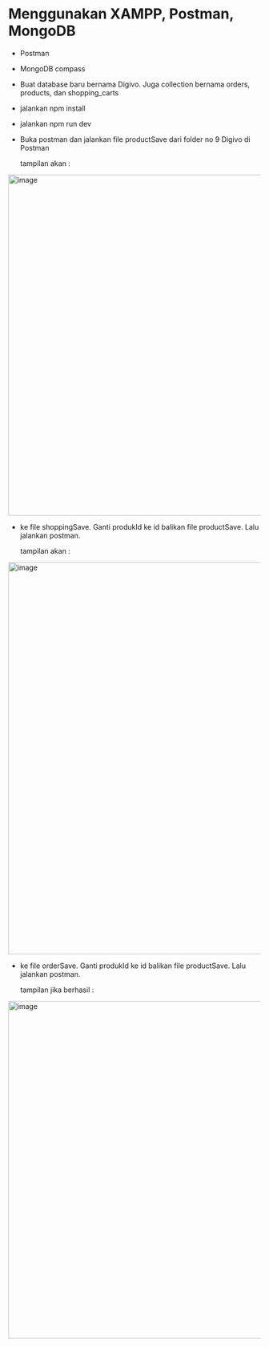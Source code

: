 # Menggunakan XAMPP, Postman, MongoDB

- Postman

- MongoDB compass

- Buat database baru bernama Digivo. Juga collection bernama orders, products, dan shopping_carts

- jalankan npm install

- jalankan npm run dev

- Buka postman dan jalankan file productSave dari folder no 9 Digivo di Postman

  tampilan akan :

<img width="826" height="681" alt="image" src="https://github.com/user-attachments/assets/c93aaaa9-bf61-4a61-a683-f67b725e1eae" />

- ke file shoppingSave. Ganti produkId ke id balikan file productSave. Lalu jalankan postman.

  tampilan akan :

<img width="1190" height="783" alt="image" src="https://github.com/user-attachments/assets/ad5d6b2f-cb74-4a1d-b7e0-290be6692ddd" />

- ke file orderSave. Ganti produkId ke id balikan file productSave. Lalu jalankan postman.

  tampilan jika berhasil :

<img width="1145" height="674" alt="image" src="https://github.com/user-attachments/assets/b5bdbf1a-cd83-4200-8a98-7e5e552afa6d" />